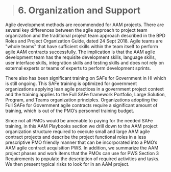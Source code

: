 > # **6.** Organization and Support

Agile development methods are recommended for AAM projects. There are several key differences between the agile approach to project team organization and the traditional project team approach described in the BPD Roles and Project Organization Guide, dated 24 Sept 2018. Agile teams are "whole teams" that have sufficient skills within the team itself to perform agile AAM contracts successfully. The implication is that the AAM agile development team has the requisite development skills, language skills, user interface skills, integration skills and testing skills and does not rely on external experts or teams of experts to perform development sprints.

There also has been significant training on SAFe for Government in HI which is still ongoing. This SAFe training is optimized for government organizations applying lean agile practices in a government project context and the training applies to the Full SAFe framework Portfolio, Large Solution, Program, and Teams organization principles. Organizations adopting the Full SAFe for Government agile contracts require a significant amount of training, which is out of the PMO’s personnel training budget. 

Since not all PMOs would be amenable to paying for the needed SAFe training, in this AAM Playbooks section we drill down to the AAM project organization structure required to execute small and large AAM agile contract projects and describe the project functional roles in a less prescriptive PMO friendly manner that can be incorporated into a PMO’s AAM agile contract acquisition PWS.  In addition, we summarize the AAM project phases and work items that the PMOs can use for PWS Section 3 Requirements to populate the description of required activities and tasks. We then present typical risks to look for in an AAM project.

